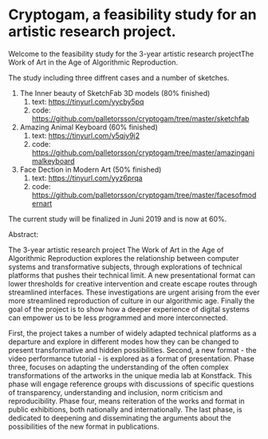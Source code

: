 # Cryptogam, a feasibility study for an artistic research project.

Welcome to the feasibility study for the 3-year artistic research projectThe Work of Art in the Age of Algorithmic Reproduction.

The study including three diffrent cases and a number of sketches. 
  
1. The Inner beauty of SketchFab 3D models (80% finished)
   1. text: https://tinyurl.com/yycby5pq
   2. code: https://github.com/palletorsson/cryptogam/tree/master/sketchfab
2. Amazing Animal Keyboard (60% finished)
   1. text: https://tinyurl.com/y5qjy9j2
   2. code: https://github.com/palletorsson/cryptogam/tree/master/amazinganimalkeyboard
3. Face Dection in Modern Art (50% finished)
   1. text: https://tinyurl.com/yyz6prqa
   2. code: https://github.com/palletorsson/cryptogam/tree/master/facesofmodernart

The current study will be finalized in Juni 2019 and is now at 60%.

Abstract:

The 3-year artistic research project The Work of Art in the Age of Algorithmic Reproduction explores the relationship between computer systems and transformative subjects, through explorations of technical platforms that pushes their technical limit. A new presentational format can lower thresholds for creative intervention and create escape routes through streamlined interfaces. These investigations are urgent arising from the ever more streamlined reproduction of culture in our algorithmic age. Finally the goal of the project is to show how a deeper experience of digital systems can empower us to be less programmed and more interconnected.

First, the project takes a number of widely adapted technical platforms as a departure and explore in different modes how they can be changed to present transformative and hidden possibilities. Second, a new format - the video performance tutorial - is explored as a format of presentation. Phase three, focuses on adapting the understanding of the often complex transformations of the artworks in the unique media lab at Konstfack. This phase will engage reference groups with discussions of specific questions of transparency, understanding and inclusion, norm criticism and reproducibility. Phase four, means reiteration of the works and format in public exhibitions, both nationally and internationally. The last phase, is dedicated to deepening and disseminating the arguments about the possibilities of the new format in publications.

